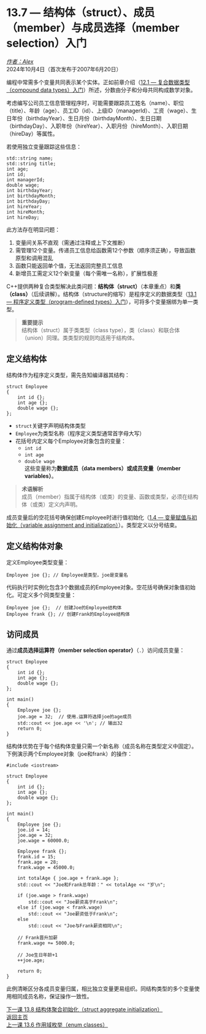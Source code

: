 13.7 — 结构体（struct）、成员（member）与成员选择（member selection）入门  
==============================================================

[*作者：Alex*](https://www.learncpp.com/author/Alex/ "查看 Alex 的所有文章")  
2024年10月4日（首次发布于2007年6月20日）

编程中常需多个变量共同表示某个实体。正如前章介绍（[12.1 — 复合数据类型（compound data types）入门](Chapter-12/lesson12.1-introduction-to-compound-data-types.md)）所述，分数由分子和分母共同构成数学对象。

考虑编写公司员工信息管理程序时，可能需要跟踪员工姓名（name）、职位（title）、年龄（age）、员工ID（id）、上级ID（managerId）、工资（wage）、生日年份（birthdayYear）、生日月份（birthdayMonth）、生日日期（birthdayDay）、入职年份（hireYear）、入职月份（hireMonth）、入职日期（hireDay）等属性。

若使用独立变量跟踪这些信息：

```
std::string name;
std::string title;
int age;
int id;
int managerId;
double wage;
int birthdayYear;
int birthdayMonth;
int birthdayDay;
int hireYear;
int hireMonth;
int hireDay;
```

此方法存在明显问题：  
1. 变量间关系不直观（需通过注释或上下文推断）  
2. 需管理12个变量。传递员工信息给函数需12个参数（顺序须正确），导致函数原型和调用混乱  
3. 函数只能返回单个值，无法返回完整员工信息  
4. 新增员工需定义12个新变量（每个需唯一名称），扩展性极差

C++提供两种复合类型解决此类问题：**结构体（struct）**（本章重点）和**类（class）**（后续讲解）。结构体（structure的缩写）是程序定义的数据类型（[13.1 — 程序定义类型（program-defined types）入门](Chapter-13/lesson13.1-introduction-to-program-defined-user-defined-types.md)），可将多个变量捆绑为单一类型。

> **重要提示**  
> 结构体（struct）属于类类型（class type），类（class）和联合体（union）同理。类类型的规则均适用于结构体。

定义结构体  
----------------

结构体作为程序定义类型，需先告知编译器其结构：

```
struct Employee
{
    int id {};
    int age {};
    double wage {};
};
```

- `struct`关键字声明结构体类型  
- `Employee`为类型名称（程序定义类型通常首字母大写）  
- 花括号内定义每个Employee对象包含的变量：  
  - `int id`  
  - `int age`  
  - `double wage`  
这些变量称为**数据成员（data members）**或**成员变量（member variables）**。

> **术语解析**  
> 成员（member）指属于结构体（或类）的变量、函数或类型，必须在结构体（或类）定义内声明。

成员变量后的空花括号确保创建Employee时进行值初始化（[1.4 — 变量赋值与初始化（variable assignment and initialization）](Chapter-1/lesson1.4-variable-assignment-and-initialization.md)）。类型定义以分号结束。

定义结构体对象  
----------------

定义Employee类型变量：

```
Employee joe {}; // Employee是类型，joe是变量名
```

代码执行时实例化包含3个数据成员的Employee对象。空花括号确保对象值初始化。可定义多个同类型变量：

```
Employee joe {};  // 创建Joe的Employee结构体
Employee frank {}; // 创建Frank的Employee结构体
```

访问成员  
----------------

通过**成员选择运算符（member selection operator）**（`.`）访问成员变量：

```
struct Employee
{
    int id {};
    int age {};
    double wage {};
};

int main()
{
    Employee joe {};
    joe.age = 32;  // 使用.运算符选择joe的age成员
    std::cout << joe.age << '\n'; // 输出32
    return 0;
}
```

结构体优势在于每个结构体变量只需一个新名称（成员名称在类型定义中固定）。下例演示两个Employee对象（joe和frank）的操作：

```
#include <iostream>

struct Employee
{
    int id {};
    int age {};
    double wage {};
};

int main()
{
    Employee joe {};
    joe.id = 14;
    joe.age = 32;
    joe.wage = 60000.0;

    Employee frank {};
    frank.id = 15;
    frank.age = 28;
    frank.wage = 45000.0;

    int totalAge { joe.age + frank.age };
    std::cout << "Joe和Frank总年龄：" << totalAge << "岁\n";

    if (joe.wage > frank.wage)
        std::cout << "Joe薪资高于Frank\n";
    else if (joe.wage < frank.wage)
        std::cout << "Joe薪资低于Frank\n";
    else
        std::cout << "Joe与Frank薪资相同\n";

    // Frank晋升加薪
    frank.wage += 5000.0;

    // Joe生日年龄+1
    ++joe.age;

    return 0;
}
```

此例清晰区分各成员变量归属，相比独立变量更易组织。同结构类型的多个变量使用相同成员名称，保证操作一致性。

[下一课 13.8 结构体聚合初始化（struct aggregate initialization）](Chapter-13/lesson13.8-struct-aggregate-initialization.md)  
[返回主页](/)    
[上一课 13.6 作用域枚举（enum classes）](Chapter-13/lesson13.6-scoped-enumerations-enum-classes.md)